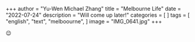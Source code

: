 +++
author = "Yu-Wen Michael Zhang"
title = "Melbourne Life"
date = "2022-07-24"
description = "Will come up later!"
categories = [
]
tags = [
    "english",
    "text",
    "melboourne",
]
image = "IMG_0641.jpg"
+++

😉